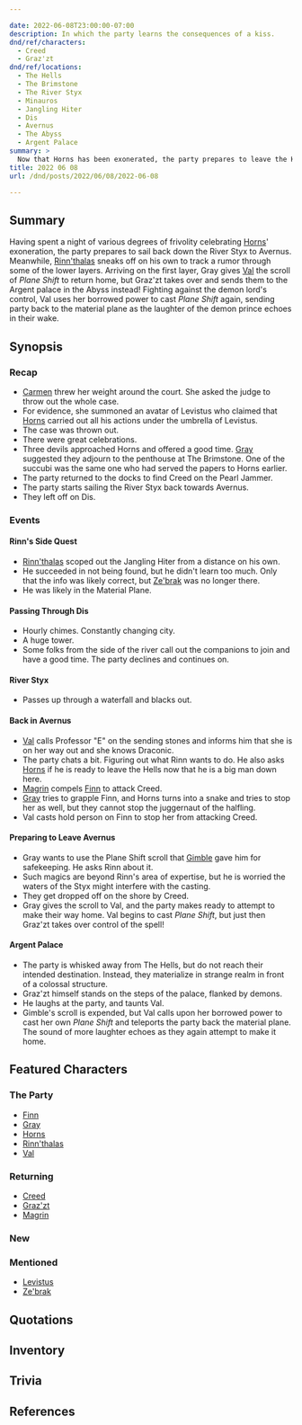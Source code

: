 ```yaml
---

date: 2022-06-08T23:00:00-07:00
description: In which the party learns the consequences of a kiss.
dnd/ref/characters:
  - Creed
  - Graz'zt
dnd/ref/locations:
  - The Hells
  - The Brimstone
  - The River Styx
  - Minauros
  - Jangling Hiter
  - Dis
  - Avernus
  - The Abyss
  - Argent Palace
summary: >
  Now that Horns has been exonerated, the party prepares to leave the Hells, but a certain demon prince has other plans.
title: 2022 06 08
url: /dnd/posts/2022/06/08/2022-06-08

---
```


## Summary

Having spent a night of various degrees of frivolity celebrating [Horns](/dnd/characters/horns/)' exoneration, the party prepares to sail back down the River Styx to Avernus. Meanwhile, [Rinn'thalas](/dnd/characters/rinnthalas-liadon/) sneaks off on his own to track a rumor through some of the lower layers. Arriving on the first layer, Gray gives [Val](/dnd/characters/val/) the scroll of *Plane Shift* to return home, but Graz'zt takes over and sends them to the Argent palace in the Abyss instead! Fighting against the demon lord's control, Val uses her borrowed power to cast *Plane Shift* again, sending party back to the material plane as the laughter of the demon prince echoes in their wake.

## Synopsis

### Recap

- [Carmen](/dnd/npcs/carmen/) threw her weight around the court. She asked the judge to throw out the whole case.
- For evidence, she summoned an avatar of Levistus who claimed that [Horns](/dnd/characters/horns/) carried out all his actions under the umbrella of Levistus.
- The case was thrown out.
- There were great celebrations.
- Three devils approached Horns and offered a good time. [Gray](/dnd/characters/haeltin-var-astora/) suggested they adjourn to the penthouse at The Brimstone. One of the succubi was the same one who had served the papers to Horns earlier.
- The party returned to the docks to find Creed on the Pearl Jammer.
- The party starts sailing the River Styx back towards Avernus.
- They left off on Dis.

### Events

#### Rinn's Side Quest

- [Rinn'thalas](/dnd/characters/rinnthalas-liadon/) scoped out the Jangling Hiter from a distance on his own.
- He succeeded in not being found, but he didn't learn too much. Only that the info was likely correct, but [Ze'brak](/dnd/npcs/zebrak/) was no longer there.
- He was likely in the Material Plane.

#### Passing Through Dis

- Hourly chimes. Constantly changing city.
- A huge tower.
- Some folks from the side of the river call out the companions to join and have a good time. The party declines and continues on.

#### River Styx

- Passes up through a waterfall and blacks out.

#### Back in Avernus

- [Val](/dnd/characters/val/) calls Professor "E" on the sending stones and informs him that she is on her way out and she knows Draconic.
- The party chats a bit. Figuring out what Rinn wants to do. He also asks [Horns](/dnd/characters/horns/) if he is ready to leave the Hells now that he is a big man down here.
- [Magrin](/dnd/npcs/magrin/) compels [Finn](/dnd/characters/finn/) to attack Creed.
- [Gray](/dnd/characters/haeltin-var-astora/) tries to grapple Finn, and Horns turns into a snake and tries to stop her as well, but they cannot stop the juggernaut of the halfling.
- Val casts hold person on Finn to stop her from attacking Creed.

#### Preparing to Leave Avernus

- Gray wants to use the Plane Shift scroll that [Gimble](/dnd/characters/gimble-the-diviner) gave him for safekeeping. He asks Rinn about it.
- Such magics are beyond Rinn's area of expertise, but he is worried the waters of the Styx might interfere with the casting.
- They get dropped off on the shore by Creed.
- Gray gives the scroll to Val, and the party makes ready to attempt to make their way home. Val begins to cast *Plane Shift*, but just then Graz'zt takes over control of the spell!

#### Argent Palace

- The party is whisked away from The Hells, but do not reach their intended destination. Instead, they materialize in strange realm in front of a colossal structure.
- Graz'zt himself stands on the steps of the palace, flanked by demons.
- He laughs at the party, and taunts Val.
- Gimble's scroll is expended, but Val calls upon her borrowed power to cast her own *Plane Shift* and teleports the party back the material plane. The sound of more laughter echoes as they again attempt to make it home.

## Featured Characters

### The Party

- [Finn](/dnd/characters/finn/)
- [Gray](/dnd/characters/haeltin-var-astora/)
- [Horns](/dnd/characters/horns/)
- [Rinn'thalas](/dnd/characters/rinnthalas-liadon/)
- [Val](/dnd/characters/val/)

### Returning

- [Creed](/dnd/npcs/creed)
- [Graz'zt](/dnd/npcs/grazzt/)
- [Magrin](/dnd/npcs/magrin)

### New

### Mentioned

- [Levistus](/dnd/npcs/levistus)
- [Ze'brak](/dnd/npcs/zebrak)

## Quotations

## Inventory

## Trivia

## References